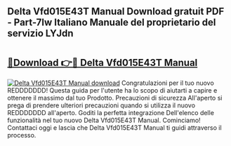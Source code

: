 ## Delta Vfd015E43T Manual Download gratuit PDF - Part-7Iw Italiano Manuale del proprietario del servizio LYJdn

# <h2><a href="http://dfchaq.blite.top/?on=Delta+Vfd015E43T+Manual">🔗Download 👉🔴 Delta Vfd015E43T Manual</a></h2>

[![Delta Vfd015E43T Manual download](https://i.imgur.com/lujVjoI.png)](http://dfchaq.blite.top/?on=Delta+Vfd015E43T+Manual)
Congratulazioni per il tuo nuovo REDDDDDDD! Questa guida per l'utente ha lo scopo di aiutarti a capire e ottenere il massimo dal tuo Prodotto. Precauzioni di sicurezza All'aperto si prega di prendere ulteriori precauzioni quando si utilizza il nuovo REDDDDDDD all'aperto. Goditi la perfetta integrazione Dell'elenco delle funzionalità nel tuo nuovo Delta Vfd015E43T Manual. Cominciamo! Contattaci oggi e lascia che Delta Vfd015E43T Manual ti guidi attraverso il processo.
